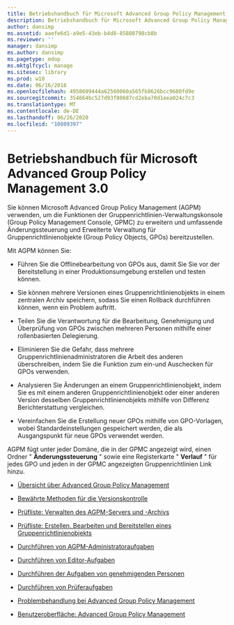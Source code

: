 ```yaml
---
title: Betriebshandbuch für Microsoft Advanced Group Policy Management 3.0
description: Betriebshandbuch für Microsoft Advanced Group Policy Management 3.0
author: dansimp
ms.assetid: aaefe6d1-a9e5-43eb-b4d8-85880798cb8b
ms.reviewer: ''
manager: dansimp
ms.author: dansimp
ms.pagetype: mdop
ms.mktglfcycl: manage
ms.sitesec: library
ms.prod: w10
ms.date: 06/16/2016
ms.openlocfilehash: 4958609444a62560060a565fb8626bcc9680fd9e
ms.sourcegitcommit: 354664bc527d93f80687cd2eba70d1eea024c7c3
ms.translationtype: MT
ms.contentlocale: de-DE
ms.lasthandoff: 06/26/2020
ms.locfileid: "10809397"
---
```

# Betriebshandbuch für Microsoft Advanced Group Policy Management 3.0


Sie können Microsoft Advanced Group Policy Management (AGPM) verwenden, um die Funktionen der Gruppenrichtlinien-Verwaltungskonsole (Group Policy Management Console, GPMC) zu erweitern und umfassende Änderungssteuerung und Erweiterte Verwaltung für Gruppenrichtlinienobjekte (Group Policy Objects, GPOs) bereitzustellen.

Mit AGPM können Sie:

-   Führen Sie die Offlinebearbeitung von GPOs aus, damit Sie Sie vor der Bereitstellung in einer Produktionsumgebung erstellen und testen können.

-   Sie können mehrere Versionen eines Gruppenrichtlinienobjekts in einem zentralen Archiv speichern, sodass Sie einen Rollback durchführen können, wenn ein Problem auftritt.

-   Teilen Sie die Verantwortung für die Bearbeitung, Genehmigung und Überprüfung von GPOs zwischen mehreren Personen mithilfe einer rollenbasierten Delegierung.

-   Eliminieren Sie die Gefahr, dass mehrere Gruppenrichtlinienadministratoren die Arbeit des anderen überschreiben, indem Sie die Funktion zum ein-und Auschecken für GPOs verwenden.

-   Analysieren Sie Änderungen an einem Gruppenrichtlinienobjekt, indem Sie es mit einem anderen Gruppenrichtlinienobjekt oder einer anderen Version desselben Gruppenrichtlinienobjekts mithilfe von Differenz Berichterstattung vergleichen.

-   Vereinfachen Sie die Erstellung neuer GPOs mithilfe von GPO-Vorlagen, wobei Standardeinstellungen gespeichert werden, die als Ausgangspunkt für neue GPOs verwendet werden.

AGPM fügt unter jeder Domäne, die in der GPMC angezeigt wird, einen Ordner " **Änderungssteuerung** " sowie eine Registerkarte " **Verlauf** " für jedes GPO und jeden in der GPMC angezeigten Gruppenrichtlinien Link hinzu.

-   [Übersicht über Advanced Group Policy Management](overview-of-advanced-group-policy-management-agpm30ops.md)

-   [Bewährte Methoden für die Versionskontrolle](best-practices-for-version-control.md)

-   [Prüfliste: Verwalten des AGPM-Servers und -Archivs](checklist-administer-the-agpm-server-and-archive.md)

-   [Prüfliste: Erstellen, Bearbeiten und Bereitstellen eines Gruppenrichtlinienobjekts](checklist-create-edit-and-deploy-a-gpo-agpm30ops.md)

-   [Durchführen von AGPM-Administratoraufgaben](performing-agpm-administrator-tasks-agpm30ops.md)

-   [Durchführen von Editor-Aufgaben](performing-editor-tasks-agpm30ops.md)

-   [Durchführen der Aufgaben von genehmigenden Personen](performing-approver-tasks-agpm30ops.md)

-   [Durchführen von Prüferaufgaben](performing-reviewer-tasks-agpm30ops.md)

-   [Problembehandlung bei Advanced Group Policy Management](troubleshooting-advanced-group-policy-management-agpm30ops.md)

-   [Benutzeroberfläche: Advanced Group Policy Management](user-interface-advanced-group-policy-management-agpm30ops.md)

 

 





